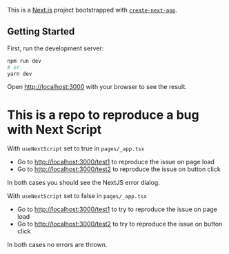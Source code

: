 This is a [Next.js](https://nextjs.org/) project bootstrapped with [`create-next-app`](https://github.com/vercel/next.js/tree/canary/packages/create-next-app).

## Getting Started

First, run the development server:
```bash
npm run dev
# or
yarn dev
```

Open [http://localhost:3000](http://localhost:3000) with your browser to see the result.

# This is a repo to reproduce a bug with Next Script

With `useNextScript` set to true in `pages/_app.tsx`
- Go to [http://localhost:3000/test1](http://localhost:3000/test1) to reproduce the issue on page load
- Go to [http://localhost:3000/test2](http://localhost:3000/test1) to reproduce the issue on button click

In both cases you should see the NextJS error dialog.




With `useNextScript` set to false in `pages/_app.tsx`
- Go to [http://localhost:3000/test1](http://localhost:3000/test1) to try to reproduce the issue on page load
- Go to [http://localhost:3000/test2](http://localhost:3000/test1) to try to reproduce the issue on button click

In both cases no errors are thrown.

